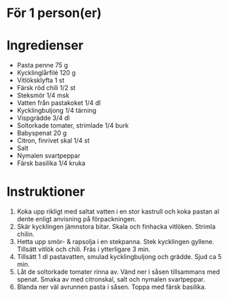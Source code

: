 # För 1 person(er)
# Ingredienser
- Pasta penne 75 g
- Kycklinglårfilé 120 g
- Vitlöksklyfta 1 st
- Färsk röd chili 1/2 st
- Steksmör 1/4 msk
- Vatten från pastakoket 1/4 dl
- Kycklingbuljong 1/4 tärning
- Vispgrädde 3/4 dl
- Soltorkade tomater, strimlade 1/4 burk
- Babyspenat 20 g
- Citron, finrivet skal 1/4 st
- Salt
- Nymalen svartpeppar
- Färsk basilika 1/4 kruka
# Instruktioner
1. Koka upp rikligt med saltat vatten i en stor kastrull och koka pastan al dente enligt anvisning på förpackningen.
2. Skär kycklingen jämnstora bitar. Skala och finhacka vitlöken. Strimla chilin.
3. Hetta upp smör- & rapsolja i en stekpanna. Stek kycklingen gyllene. Tillsätt vitlök och chili. Fräs i ytterligare 3 min.
4. Tillsätt 1 dl pastavatten, smulad kycklingbuljong och grädde. Sjud ca 5 min.
5. Låt de soltorkade tomater rinna av. Vänd ner i såsen tillsammans med spenat. Smaka av med citronskal, salt och nymalen svartpeppar.
6. Blanda ner väl avrunnen pasta i såsen. Toppa med färsk basilika.
